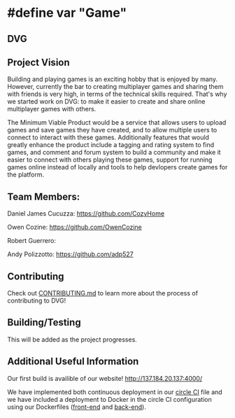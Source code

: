 # \#define var "Game" 
## DVG

## Project Vision
Building and playing games is an exciting hobby that is enjoyed by many. However, currently the bar to creating multiplayer games and sharing them with friends is very high, in terms of the technical skills required. That's why we started work on DVG: to make it easier to create and share online multiplayer games with others. 

The Minimum Viable Product would be a service that allows users to upload games and save games they have created, and to allow multiple users to connect to interact with these games. Additionally features that would greatly enhance the product include a tagging and rating system to find games, and comment and forum system to build a community and make it easier to connect with others playing these games, support for running games online instead of locally and tools to help devlopers create games for the platform.

## Team Members:
Daniel James Cucuzza: https://github.com/CozyHome

Owen Cozine: https://github.com/OwenCozine

Robert Guerrero:

Andy Polizzotto:  https://github.com/adp527 

## Contributing
Check out [CONTRIBUTING.md](./CONTRIBUTING.md) to learn more about the process of contributing to DVG!

## Building/Testing
This will be added as the project progresses.

## Additional Useful Information
Our first build is availible of our website! 
http://137.184.20.137:4000/

We have implemented both continuous deployment in our [circle CI](https://github.com/software-students-fall2021/project-setup-new_team/blob/master/.circleci/config.yml) file and we have included a deployment to Docker in the circle CI configuration using our Dockerfiles ([front-end](https://github.com/software-students-fall2021/project-setup-new_team/blob/master/front-end/Dockerfile) and [back-end](https://github.com/software-students-fall2021/project-setup-new_team/blob/master/back-end/Dockerfile)).

